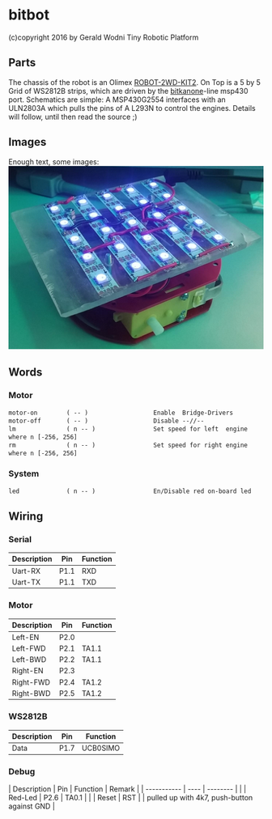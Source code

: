 # bitbot
(c)copyright 2016 by Gerald Wodni
Tiny Robotic Platform

## Parts
The chassis of the robot is an Olimex [ROBOT-2WD-KIT2](https://www.olimex.com/Products/RobotParts/Chassis/ROBOT-2WD-KIT2/).
On Top is a 5 by 5 Grid of WS2812B strips, which are driven by the [bitkanone](https://github.com/GeraldWodni/bitkanone)-line msp430 port.
Schematics are simple: A MSP430G2554 interfaces with an ULN2803A which pulls the pins of A L293N to control the engines.
Details will follow, until then read the source ;)


## Images
Enough text, some images:
![Wheel-less robot with WS2812B LED-Matrix](/images/2016-12-02_first.jpg?raw=true "Wheel-less robot with WS2812B LED-Matrix")


## Words
### Motor
```forth
motor-on        ( -- )                  Enable  Bridge-Drivers
motor-off       ( -- )                  Disable --//--
lm              ( n -- )                Set speed for left  engine where n [-256, 256]
rm              ( n -- )                Set speed for right engine where n [-256, 256]
```

### System
```forth
led             ( n -- )                En/Disable red on-board led
```



## Wiring

### Serial
| Description | Pin  | Function |
| ----------- | ---- | -------- |
| Uart-RX     | P1.1 | RXD      |
| Uart-TX     | P1.1 | TXD      |

### Motor
| Description | Pin  | Function |
| ----------- | ---- | -------- |
| Left-EN     | P2.0 |          |
| Left-FWD    | P2.1 | TA1.1    |
| Left-BWD    | P2.2 | TA1.1    |
| Right-EN    | P2.3 |          |
| Right-FWD   | P2.4 | TA1.2    |
| Right-BWD   | P2.5 | TA1.2    |

### WS2812B
| Description | Pin  | Function |
| ----------- | ---- | -------- |
| Data        | P1.7 | UCB0SIMO |

### Debug
| Description | Pin  | Function | Remark                                      |
| ----------- | ---- | -------- |                                             |
| Red-Led     | P2.6 | TA0.1    |                                             |
| Reset       | RST  |          | pulled up with 4k7, push-button against GND |
